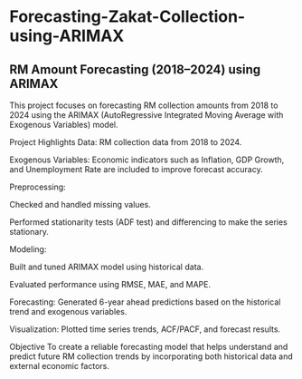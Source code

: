 # Forecasting-Zakat-Collection-using-ARIMAX

## RM Amount Forecasting (2018–2024) using ARIMAX

This project focuses on forecasting RM collection amounts from 2018 to 2024 using the ARIMAX (AutoRegressive Integrated Moving Average with Exogenous Variables) model.

Project Highlights
Data: RM collection data from 2018 to 2024.

Exogenous Variables: Economic indicators such as Inflation, GDP Growth, and Unemployment Rate are included to improve forecast accuracy.

Preprocessing:

Checked and handled missing values.

Performed stationarity tests (ADF test) and differencing to make the series stationary.

Modeling:

Built and tuned ARIMAX model using historical data.

Evaluated performance using RMSE, MAE, and MAPE.

Forecasting: Generated 6-year ahead predictions based on the historical trend and exogenous variables.

Visualization: Plotted time series trends, ACF/PACF, and forecast results.

Objective
To create a reliable forecasting model that helps understand and predict future RM collection trends by incorporating both historical data and external economic factors.
